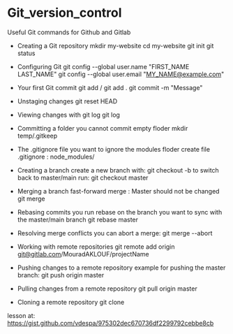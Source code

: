 # Git_version_control

Useful Git commands for Github and Gitlab




- Creating a Git repository
mkdir my-website
cd my-website
git init
git status

- Configuring Git
git config --global user.name "FIRST_NAME LAST_NAME"
git config --global user.email "MY_NAME@example.com"

- Your first Git commit
git add <FILE NAME> /  git add .
git commit -m "Message"


- Unstaging changes
git reset HEAD <FILE>

- Viewing changes with git log
git log 

- Committing a folder
you cannot commit empty floder
mkdir temp/.gitkeep


- The .gitignore file
you want to ignore the modules floder 
create file .gitignore :
node_modules/

- Creating a branch
create a new branch with: git checkout -b <BRANCH NAME>
to switch back to master/main run: git checkout master


- Merging a branch 
 fast-forward merge : Master should not be changed
git merge 

- Rebasing commits
you run rebase on the branch you want to sync with the master/main branch
git rebase master


- Resolving merge conflicts
you can abort a merge: git merge --abort


- Working with remote repositories
git remote add origin git@gitlab.com/MouradAKLOUF/projectName

- Pushing changes to a remote repository
example for pushing the master branch: git push origin master


- Pulling changes from a remote repository
git pull origin master

- Cloning a remote repository
git clone <REPOSITORY LOCATION>


lesson at: https://gist.github.com/vdespa/975302dec670736df2299792cebbe8cb

